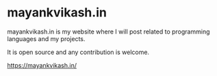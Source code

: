 # mayankvikash.in
mayankvikash.in is my website where I will post related to programming languages and my projects. 

It is open source and any contribution is welcome.


https://mayankvikash.in/
